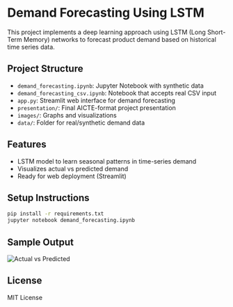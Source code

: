 # Demand Forecasting Using LSTM

This project implements a deep learning approach using LSTM (Long Short-Term Memory) networks to forecast product demand based on historical time series data.

## Project Structure
- `demand_forecasting.ipynb`: Jupyter Notebook with synthetic data
- `demand_forecasting_csv.ipynb`: Notebook that accepts real CSV input
- `app.py`: Streamlit web interface for demand forecasting
- `presentation/`: Final AICTE-format project presentation
- `images/`: Graphs and visualizations
- `data/`: Folder for real/synthetic demand data

## Features
- LSTM model to learn seasonal patterns in time-series demand
- Visualizes actual vs predicted demand
- Ready for web deployment (Streamlit)

## Setup Instructions
```bash
pip install -r requirements.txt
jupyter notebook demand_forecasting.ipynb
```

## Sample Output
![Actual vs Predicted](images/actual_vs_predicted.png)

## License
MIT License
